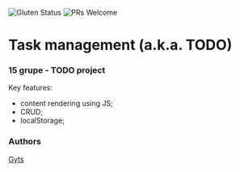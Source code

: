
![Gluten Status](https://img.shields.io/badge/Gluten-Free-green.svg)
![PRs Welcome](https://img.shields.io/badge/PRs-welcome-brightgreen.svg)


# Task management (a.k.a. TODO)
### 15 grupe - TODO project

Key features:
- content rendering using JS;
- CRUD;
- localStorage;



### Authors
[Gyts](https://github.com/GytisLaukaitis)
